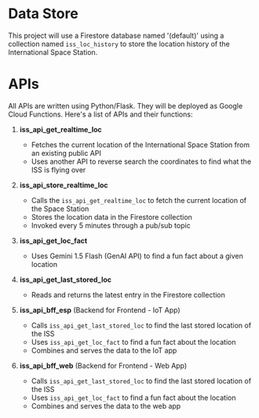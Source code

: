 # Data Store

This project will use a Firestore database named '(default)' using a collection named `iss_loc_history` to store the location history of the International Space Station.

# APIs

All APIs are written using Python/Flask. They will be deployed as Google Cloud Functions. Here's a list of APIs and their functions:

1. **iss_api_get_realtime_loc**
   - Fetches the current location of the International Space Station from an existing public API
   - Uses another API to reverse search the coordinates to find what the ISS is flying over

2. **iss_api_store_realtime_loc**
   - Calls the `iss_api_get_realtime_loc` to fetch the current location of the Space Station
   - Stores the location data in the Firestore collection
   - Invoked every 5 minutes through a pub/sub topic

3. **iss_api_get_loc_fact**
   - Uses Gemini 1.5 Flash (GenAI API) to find a fun fact about a given location

4. **iss_api_get_last_stored_loc**
   - Reads and returns the latest entry in the Firestore collection

5. **iss_api_bff_esp** (Backend for Frontend - IoT App)
   - Calls `iss_api_get_last_stored_loc` to find the last stored location of the ISS
   - Uses `iss_api_get_loc_fact` to find a fun fact about the location
   - Combines and serves the data to the IoT app

6. **iss_api_bff_web** (Backend for Frontend - Web App)
   - Calls `iss_api_get_last_stored_loc` to find the last stored location of the ISS
   - Uses `iss_api_get_loc_fact` to find a fun fact about the location
   - Combines and serves the data to the web app
